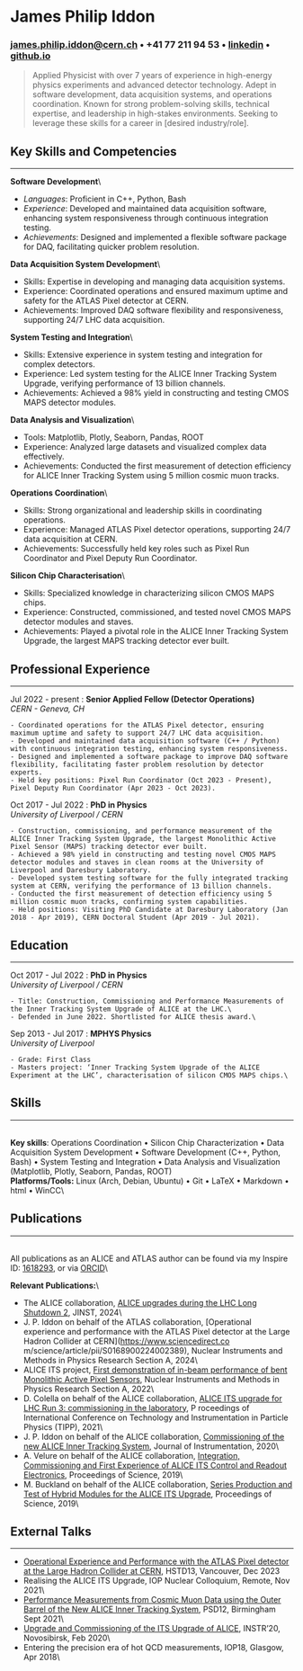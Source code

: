 <base target="_blank">

# James Philip Iddon
### <james.philip.iddon@cern.ch> • +41 77 211 94 53 • [linkedin](https://www.linkedin.com/in/j-p-iddon) • [github.io](https://jiddon.github.io) 

> Applied Physicist with over 7 years of experience in high-energy physics experiments and advanced detector technology. Adept in software development, data acquisition systems, and operations coordination. Known for strong problem-solving skills, technical expertise, and leadership in high-stakes environments. Seeking to leverage these skills for a career in [desired industry/role].

## Key Skills and Competencies

---

**Software Development**\

   - *Languages*: Proficient in C++, Python, Bash
   - *Experience*: Developed and maintained data acquisition software, enhancing system responsiveness through continuous integration testing.
   - *Achievements*: Designed and implemented a flexible software package for DAQ, facilitating quicker problem resolution.

**Data Acquisition System Development**\

   - Skills: Expertise in developing and managing data acquisition systems.
   - Experience: Coordinated operations and ensured maximum uptime and safety for the ATLAS Pixel detector at CERN.
   - Achievements: Improved DAQ software flexibility and responsiveness, supporting 24/7 LHC data acquisition.

**System Testing and Integration**\

   - Skills: Extensive experience in system testing and integration for complex detectors.
   - Experience: Led system testing for the ALICE Inner Tracking System Upgrade, verifying performance of 13 billion channels.
   - Achievements: Achieved a 98% yield in constructing and testing CMOS MAPS detector modules.

**Data Analysis and Visualization**\

   - Tools: Matplotlib, Plotly, Seaborn, Pandas, ROOT
   - Experience: Analyzed large datasets and visualized complex data effectively.
   - Achievements: Conducted the first measurement of detection efficiency for ALICE Inner Tracking System using 5 million cosmic muon tracks.

**Operations Coordination**\

   - Skills: Strong organizational and leadership skills in coordinating operations.
   - Experience: Managed ATLAS Pixel detector operations, supporting 24/7 data acquisition at CERN.
   - Achievements: Successfully held key roles such as Pixel Run Coordinator and Pixel Deputy Run Coordinator.

**Silicon Chip Characterisation**\

   - Skills: Specialized knowledge in characterizing silicon CMOS MAPS chips.
   - Experience: Constructed, commissioned, and tested novel CMOS MAPS detector modules and staves.
   - Achievements: Played a pivotal role in the ALICE Inner Tracking System Upgrade, the largest MAPS tracking detector ever built.

## Professional Experience

---

Jul 2022 - present
:   **Senior Applied Fellow (Detector Operations)**\
    *CERN - Geneva, CH*

    - Coordinated operations for the ATLAS Pixel detector, ensuring maximum uptime and safety to support 24/7 LHC data acquisition.
    - Developed and maintained data acquisition software (C++ / Python) with continuous integration testing, enhancing system responsiveness.
    - Designed and implemented a software package to improve DAQ software flexibility, facilitating faster problem resolution by detector experts.
    - Held key positions: Pixel Run Coordinator (Oct 2023 - Present), Pixel Deputy Run Coordinator (Apr 2023 - Oct 2023).

Oct 2017 - Jul 2022
:   **PhD in Physics**\
    *University of Liverpool / CERN*
    
    - Construction, commissioning, and performance measurement of the ALICE Inner Tracking System Upgrade, the largest Monolithic Active Pixel Sensor (MAPS) tracking detector ever built.
    - Achieved a 98% yield in constructing and testing novel CMOS MAPS detector modules and staves in clean rooms at the University of Liverpool and Daresbury Laboratory.
    - Developed system testing software for the fully integrated tracking system at CERN, verifying the performance of 13 billion channels.
    - Conducted the first measurement of detection efficiency using 5 million cosmic muon tracks, confirming system capabilities.
    - Held positions: Visiting PhD Candidate at Daresbury Laboratory (Jan 2018 - Apr 2019), CERN Doctoral Student (Apr 2019 - Jul 2021).

## Education

---

Oct 2017 - Jul 2022
:   **PhD in Physics**\
    *University of Liverpool / CERN*

    - Title: Construction, Commissioning and Performance Measurements of the Inner Tracking System Upgrade of ALICE at the LHC.\
    - Defended in June 2022. Shortlisted for ALICE thesis award.\

Sep 2013 - Jul 2017
:   **MPHYS Physics**\
    *University of Liverpool*

    - Grade: First Class
    - Masters project: ‘Inner Tracking System Upgrade of the ALICE Experiment at the LHC’, characterisation of silicon CMOS MAPS chips.\

## Skills

---

\
**Key skills**: Operations Coordination • Silicon Chip Characterization • Data Acquisition System Development • Software Development (C++, Python, Bash) • System Testing and Integration • Data Analysis and Visualization (Matplotlib, Plotly, Seaborn, Pandas, ROOT) \
**Platforms/Tools:** Linux (Arch, Debian, Ubuntu) • Git • LaTeX • Markdown • html • WinCC\

<div style="page-break-after: always;"></div>

## Publications

---

\
All publications as an ALICE and ATLAS author can be found via my Inspire ID: [1618293](https://inspirehep.net/authors/1618293), or via [ORCID](https://orcid.org/0000-0002-2851-5554)\

**Relevant Publications:**\

- The ALICE collaboration, [ALICE upgrades during the LHC Long Shutdown 2](https://iopscience.iop.org/article/10.1088/1748-0221/19/05/P05062), JINST, 2024\
- J. P. Iddon on behalf of the ATLAS collaboration, [Operational experience and performance with the ATLAS Pixel detector at the Large Hadron Collider at CERN](https://www.sciencedirect.co
m/science/article/pii/S0168900224002389), Nuclear Instruments and Methods in Physics Research Section A, 2024\
- ALICE ITS project, [First demonstration of in-beam performance of bent Monolithic Active Pixel Sensors](https://www.sciencedirect.com/science/article/abs/pii/S0168900221011098), Nuclear
Instruments and Methods in Physics Research Section A, 2022\
- D. Colella on behalf of the ALICE collaboration, [ALICE ITS upgrade for LHC Run 3: commissioning in the laboratory](https://iopscience.iop.org/article/10.1088/1742-6596/2374/1/012058), P
roceedings of International Conference on Technology and Instrumentation in Particle Physics (TIPP), 2021\
- J. P. Iddon on behalf of the ALICE collaboration, [Commissioning of the new ALICE Inner Tracking System](https://iopscience.iop.org/article/10.1088/1748-0221/15/08/C08009), Journal of Instrumentation, 2020\
- A. Velure on behalf of the ALICE collaboration, [Integration, Commissioning and First Experience of ALICE ITS Control and Readout Electronics](https://pos.sissa.it/370/113/), Proceedings of Science, 2019\
- M. Buckland on behalf of the ALICE collaboration, [Series Production and Test of Hybrid Modules for the ALICE ITS Upgrade](https://pos.sissa.it/373/063), Proceedings of Science, 2019\

## External Talks

---
- [Operational Experience and Performance with the ATLAS Pixel detector at the Large Hadron Collider at CERN](https://indico.cern.ch/event/1184921/contributions/5585218/attachments/2765122/4816284/JPI_HSTD13.pdf), HSTD13, Vancouver, Dec 2023
- Realising the ALICE ITS Upgrade, IOP Nuclear Colloquium, Remote, Nov 2021\
- [Performance Measurements from Cosmic Muon Data using the Outer Barrel of the New ALICE Inner Tracking System](https://indico.cern.ch/event/797047/contributions/4455930/attachments/2311217/3933182/jpi_psd_v2.pdf), PSD12, Birmingham Sept 2021\
- [Upgrade and Commissioning of the ITS Upgrade of ALICE](https://indico.inp.nsk.su/event/20/contributions/811/attachments/560/645/JPI_INSTR.pdf), INSTR’20, Novosibirsk, Feb 2020\
- Entering the precision era of hot QCD measurements, IOP18, Glasgow, Apr 2018\

